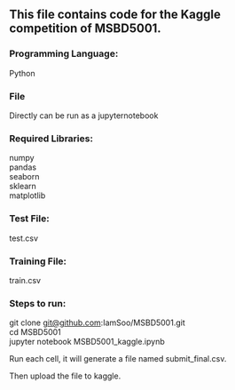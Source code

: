 ## This file contains code for the Kaggle competition of MSBD5001.

### Programming Language:
Python

### File
Directly can be run as a jupyternotebook

### Required Libraries:
numpy  
pandas  
seaborn  
sklearn  
matplotlib  

### Test File:
test.csv

### Training File:
train.csv

### Steps to run:

git clone git@github.com:IamSoo/MSBD5001.git  
cd MSBD5001  
jupyter notebook MSBD5001_kaggle.ipynb  

Run each cell, it will generate a file  named submit_final.csv.    

Then upload the file to kaggle.  
